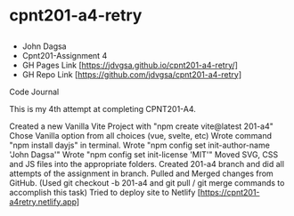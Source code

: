 # cpnt201-a4-retry

## 

- John Dagsa
- Cpnt201-Assignment 4
- GH Pages Link [https://jdvgsa.github.io/cpnt201-a4-retry/]
- GH Repo Link [https://github.com/jdvgsa/cpnt201-a4-retry]


Code Journal

This is my 4th attempt at completing CPNT201-A4.

Created a new Vanilla Vite Project with "npm create vite@latest 201-a4"
Chose Vanilla option from all choices (vue, svelte, etc)
Wrote command "npm install dayjs" in terminal.
Wrote "npm config set init-author-name 'John Dagsa'"
Wrote "npm config set init-license 'MIT'"
Moved SVG, CSS and JS files into the appropriate folders.
Created 201-a4 branch and did all attempts of the assignment in branch.
Pulled and Merged changes from GitHub.
(Used git checkout -b 201-a4 and git pull / git merge commands to accomplish this task)
Tried to deploy site to Netlify [https://cpnt201-a4retry.netlify.app]